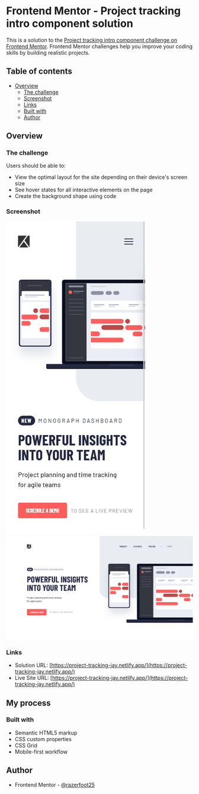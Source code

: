# Frontend Mentor - Project tracking intro component solution

This is a solution to the [Project tracking intro component challenge on Frontend Mentor](https://www.frontendmentor.io/challenges/project-tracking-intro-component-5d289097500fcb331a67d80e). Frontend Mentor challenges help you improve your coding skills by building realistic projects.

## Table of contents

- [Overview](#overview)
  - [The challenge](#the-challenge)
  - [Screenshot](#screenshot)
  - [Links](#links)
  - [Built with](#built-with)
  - [Author](#author)

## Overview

### The challenge

Users should be able to:

- View the optimal layout for the site depending on their device's screen size
- See hover states for all interactive elements on the page
- Create the background shape using code

### Screenshot

![Mobile](./mobile.png)
![Desktop](./desktop.png)

### Links

- Solution URL: [https://project-tracking-jay.netlify.app/](https://project-tracking-jay.netlify.app/)
- Live Site URL: [https://project-tracking-jay.netlify.app/](https://project-tracking-jay.netlify.app/)

## My process

### Built with

- Semantic HTML5 markup
- CSS custom properties
- CSS Grid
- Mobile-first workflow

## Author

- Frontend Mentor - [@razerfoot25](https://www.frontendmentor.io/profile/razerfoot25)
